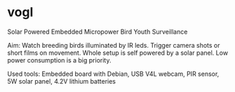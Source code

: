 # vogl
Solar Powered Embedded Micropower Bird Youth Surveillance

Aim: Watch breeding birds illuminated by IR leds. Trigger camera shots or short films on movement. Whole setup is
self powered by a solar panel. Low power consumption is a big priority.

Used tools: Embedded board with Debian, USB V4L webcam, PIR sensor, 5W solar panel, 4.2V lithium batteries
